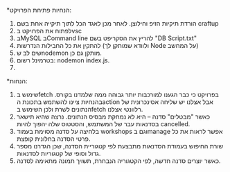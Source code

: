 *הנחיות פתיחת הפרויקט:
1.	הורדת תיקיות הזיפ וחילוצן. לאחר מכן לאגד הכל לתוך תיקייה אחת בשם craftup
2.	לפתוח את הפרויקט בvsc
3.	בMySQL בCommand line להריץ את הסקריפט בשם "DB Script.txt"
4.	להתקין את כל החבילות הנדרשות (ולוודא שמותקן לך Node על המחשב)
5.	שים לב שnodemon מותקן גם כן.
6.	בטרמינל רשום: nodemon index.js.
7.	
*הנחות:
1.	שימוש בfetch  בפרויקט כי כבר הגענו למורכבות יותר גבוהה ממה שלמדנו בקורס. בהנחיות ציינו להשתמש בתכונת הaction  אבל אצלנו יש שליחה אסינכרונית של הנתונים לשרת ולכן השימוש בfetch רלוונטי אצלנו.
2.	כאשר "מבטלים" סדנה – היא לא נמחקת מבסיס הנתונים. נרצה שהיא תישאר בסדנאות עבר של המשתמש, והסטטוס שלה יהפוך להיות cancelled.
3.	בלחיצה על סדנה מסוימת בעמוד workshops וגם בmanage אפשר לראות את כל פרטי הסדנה בחלונית קופצת.
4.	שורת החיפוש בעמודת הסדנאות מתבצעת לפי קטגוריית הסדנה, שכן הגדרנו מספר גדול וסופי של קטגוריות לסדנאות. 
5.	כאשר יוצרים סדנה חדשה, לפי הקטגוריה הנבחרת, תשויך תמונה מתאימה לסדנה.
